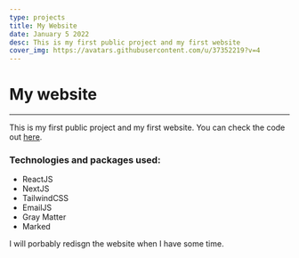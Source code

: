 ```yaml
---
type: projects
title: My Website
date: January 5 2022
desc: This is my first public project and my first website
cover_img: https://avatars.githubusercontent.com/u/37352219?v=4
---
```


# My website
------
This is my first public project and my first website.
You can check the code out [here](https://github.com/renttrent/devblog).

### Technologies and packages used:

- ReactJS
- NextJS
- TailwindCSS
- EmailJS
- Gray Matter
- Marked

I will porbably redisgn the website when I have some time.
